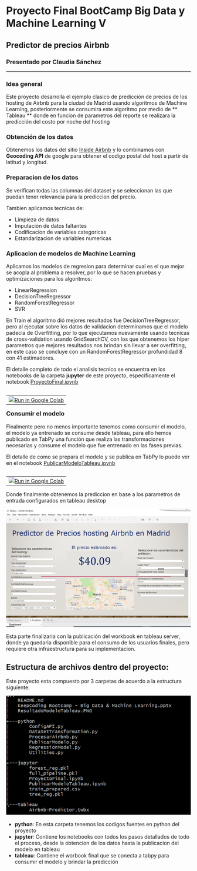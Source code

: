 # Proyecto Final BootCamp Big Data y Machine Learning V
## Predictor de precios Airbnb

### Presentado por Claudia Sánchez
----------------------------------------------------------------------------------------------------

### Idea general
Este proyecto desarrolla el ejemplo clasico de predicción de precios de los hosting de Airbnb para la ciudad de Madrid usando algoritmos de Machine Learning, posteriormente se consumira este algoritmo por medio de ** Tableau ** donde en funcion de parametros del reporte se realizara la predicción del costo por noche del hosting

### Obtención de los datos
Obtenemos los datos del sitio [Inside Airbnb](http://insideairbnb.com/get-the-data.html) y lo combinamos con **Geocoding API** de google para obtener el codigo postal del host a partir de latitud y longitud.

### Preparacion de los datos
Se verifican todas las columnas del dataset y se seleccionan las que puedan tener relevancia para la prediccion del precio. 

Tambien aplicamos tecnicas de:

- Limpieza de datos
- Imputación de datos faltantes
- Codificacion de variables categoricas
- Estandarizacion de variables numericas

### Aplicacion de modelos de Machine Learning
Aplicamos los modelos de regresion para determinar cual es el que mejor se acopla al problema a resolver, por lo que se hacen pruebas y optimizaciones para los algoritmos:

- LinearRegression
- DecisionTreeRegressor
- RandomForestRegressor
- SVR

En Train el algoritmo dió mejores resultados fue DecisionTreeRegressor, pero al ejecutar sobre los datos de validacion determinamos que el modelo padecia de Overfitting, por lo que ejecutamos nuevamente usando tecnicas de cross-validation usando GridSearchCV, con los que obtenemos los hiper parametros que mejores resultados nos brindan sin llevar a ser overfitting, en este caso se concluye con un RandomForestRegressor profundidad 8 con 41 estimadores.

El detalle completo de todo el analisis tecnico se encuentra en los notebooks de la carpeta **jupyter** de este proyecto, especificamente el notebook [ProyectoFinal.ipynb](./jupyter/ProyectoFinal.ipynb)
<p>
<table align="left">
  <td>
    <a target="_blank" href="https://colab.research.google.com/github/cisdheian/kc_bd5_final/blob/master/jupyter/ProyectoFinal.ipynb">
	<img src="https://www.tensorflow.org/images/colab_logo_32px.png" />Run in Google Colab
	</a>
  </td>
</table>
</p>



### Consumir el modelo
Finalmente pero no menos importante tenemos como consumir el modelo, el modelo ya entrenado se consume desde tableau, para ello hemos publicado en TabPy una función que realiza las transformaciones necesarias y consume el modelo que fue entrenado en las fases previas.

El detalle de como se prepara el modelo y se publica en TabPy lo puede ver en el notebook [PublicarModeloTableau.ipynb](./jupyter/PublicarModeloTableau.ipynb)
<p>
<table align="left">
  <td>
    <a target="_blank" href="https://colab.research.google.com/github/cisdheian/kc_bd5_final/blob/master/jupyter/PublicarModeloTableau.ipynb">
	<img src="https://www.tensorflow.org/images/colab_logo_32px.png" />Run in Google Colab
	</a>
  </td>
</table>
</p>

Donde finalmente obtenemos la prediccion en base a los parametros de entrada configurados en tableau desktop

![Captura tableau](ResultadoModeloTableau.PNG)

Esta parte finalizaria con la publicación del workbook en tableau server, donde ya quedaria disponible para el consumo de los usuarios finales, pero requiere otra infraestructura para su implementacion.

## Estructura de archivos dentro del proyecto:
Este proyecto esta compuesto por 3 carpetas de acuerdo a la estructura siguiente:

![Estructura Directorios](EstructuraDirectorios.PNG)

- **python**: En esta carpeta tenemos los codigos fuentes en python del proyecto
- **jupyter**: Contiene los notebooks con todos los pasos detallados de todo el proceso, desde la obtencion de los datos hasta la publicacion del modelo en tableau
- **tableau**: Contiene el worbook final que se conecta a tabpy para consumir el modelo y brindar la predicción









